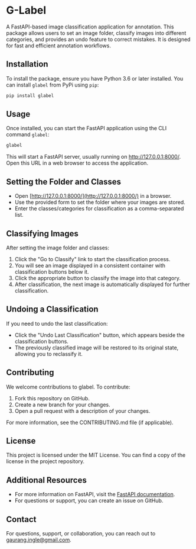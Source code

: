 # G-Label

A FastAPI-based image classification application for annotation. This package allows users to set an image folder, classify images into different categories, and provides an undo feature to correct mistakes. It is designed for fast and efficient annotation workflows.

## Installation

To install the package, ensure you have Python 3.6 or later installed. You can install `glabel` from PyPi using `pip`:

```bash
pip install glabel
```

## Usage
Once installed, you can start the FastAPI application using the CLI command `glabel`:
```bash
glabel
```
This will start a FastAPI server, usually running on http://127.0.0.1:8000/. Open this URL in a web browser to access the application.

## Setting the Folder and Classes
- Open [http://127.0.0.1:8000/](http://127.0.0.1:8000/) in a browser.
- Use the provided form to set the folder where your images are stored.
- Enter the classes/categories for classification as a comma-separated list.

## Classifying Images
After setting the image folder and classes:

1. Click the "Go to Classify" link to start the classification process.
2. You will see an image displayed in a consistent container with classification buttons below it.
3. Click the appropriate button to classify the image into that category.
4. After classification, the next image is automatically displayed for further classification.

## Undoing a Classification
If you need to undo the last classification:

- Click the "Undo Last Classification" button, which appears beside the classification buttons.
- The previously classified image will be restored to its original state, allowing you to reclassify it.

## Contributing
We welcome contributions to glabel. To contribute:

1. Fork this repository on GitHub.
2. Create a new branch for your changes.
3. Open a pull request with a description of your changes.

For more information, see the CONTRIBUTING.md file (if applicable).

## License
This project is licensed under the MIT License. You can find a copy of the license in the project repository.

## Additional Resources
- For more information on FastAPI, visit the [FastAPI documentation](https://fastapi.tiangolo.com/).
- For questions or support, you can create an issue on GitHub.

## Contact
For questions, support, or collaboration, you can reach out to [gaurang.ingle@gmail.com](mailto:gaurang.ingle@gmail.com).

